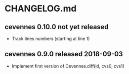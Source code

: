 
# CHANGELOG.md


## cevennes 0.10.0  not yet released

- Track lines numbers (starting at line 1)


## cevennes 0.9.0  released 2018-09-03

- Implement first version of Cevennes.diff(id, cvs0, cvs1)

